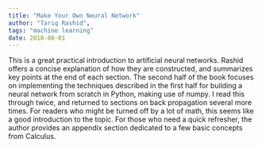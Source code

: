 ```yaml
---
title: "Make Your Own Neural Network"
author: "Tariq Rashid",
tags: "machine learning"
date: 2018-06-01
---
```


This is a great practical introduction to artificial neural networks.
Rashid offers a concise explanation of how they are constructed, and
summarizes key points at the end of each section. The second half of the
book focuses on implementing the techniques described in the first half
for building a neural network from scratch in Python, making use of numpy.
I read this through twice, and returned to sections on back propagation
several more times. For readers who might be turned off by a lot of math,
this seems like a good introduction to the topic. For those who need a
quick refresher, the author provides an appendix section dedicated to a
few basic concepts from Calculus.
